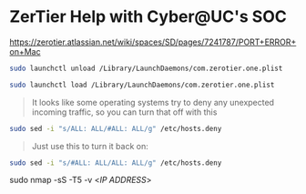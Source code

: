 # ZerTier Help with Cyber@UC's SOC

https://zerotier.atlassian.net/wiki/spaces/SD/pages/7241787/PORT+ERROR+on+Mac

```bash
sudo launchctl unload /Library/LaunchDaemons/com.zerotier.one.plist
```

```bash
sudo launchctl load /Library/LaunchDaemons/com.zerotier.one.plist
```



> It looks like some operating systems try to deny any unexpected incoming traffic, so you can turn that off with this

```bash
sudo sed -i "s/ALL: ALL/#ALL: ALL/g" /etc/hosts.deny
```

> Just use this to turn it back on:

```bash
sudo sed -i "s/#ALL: ALL/ALL: ALL/g" /etc/hosts.deny
```

sudo nmap -sS -T5 -v <_IP ADDRESS_>

